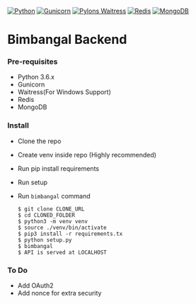  [![Python](https://i.imgur.com/6dLrqAk.png)](https://www.python.org/) [![Gunicorn](https://i.imgur.com/JUAy3me.png)](http://gunicorn.org/)                  [![Pylons Waitress](https://i.imgur.com/7CdJSYL.png)](https://docs.pylonsproject.org/projects/waitress/en/latest/)            [![Redis](https://i.imgur.com/WL6ImbT.png)](https://redis.io/)  [![MongoDB](https://i.imgur.com/iglZaGb.png)](https://docs.mongodb.com/manual/administration/install-community/)  
# Bimbangal Backend

### Pre-requisites

* Python 3.6.x
* Gunicorn
* Waitress(For Windows Support)
* Redis
* MongoDB

### Install

* Clone the repo
* Create venv inside repo (Highly recommended)
* Run pip install requirements
* Run setup
* Run `bimbangal` command
 
    ```
    $ git clone CLONE_URL
    $ cd CLONED_FOLDER
    $ python3 -m venv venv
    $ source ./venv/bin/activate
    $ pip3 install -r requirements.tx
    $ python setup.py
    $ bimbangal
    $ API is served at LOCALHOST
    ```


### To Do
- Add OAuth2
- Add nonce for extra security

